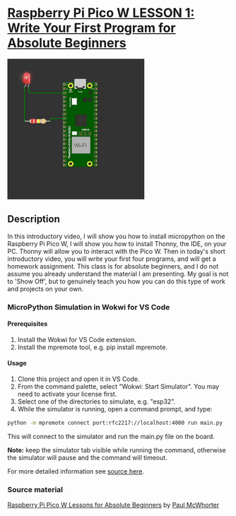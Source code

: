 # [Raspberry Pi Pico W LESSON 1: Write Your First Program for Absolute Beginners](https://www.youtube.com/watch?v=SL4_oU9t8Ss&list=PLGs0VKk2DiYz8js1SJog21cDhkBqyAhC5&index=1)

![PiPico W LED](https://github.com/ikostan/pico/blob/master/lessons/lesson_1/wokwi_pi_pico_w_led.gif)

## Description

In this introductory video, I will show you how to install micropython on the Raspberry
Pi Pico W, I will show you how to install Thonny, the IDE, on your PC. Thonny will 
allow you to interact with the Pico W. Then in today's short introductory video,
you will write your first four programs, and will get a homework assignment. This
class is for absolute beginners, and I do not assume you already understand the
material I am presenting. My goal is not to 'Show Off', but to genuinely teach you
how you can do this type of work and projects on your own.

### MicroPython Simulation in Wokwi for VS Code

#### Prerequisites

1. Install the Wokwi for VS Code extension.
2. Install the mpremote tool, e.g. pip install mpremote.

#### Usage

1. Clone this project and open it in VS Code.
2. From the command palette, select "Wokwi: Start Simulator".
   You may need to activate your license first.
3. Select one of the directories to simulate, e.g. "esp32".
4. While the simulator is running, open a command prompt, and type:

```bash
python -m mpremote connect port:rfc2217://localhost:4000 run main.py
```

This will connect to the simulator and run the main.py file on the board. 

**Note:** keep the simulator tab visible while running the command,
otherwise the simulator will pause and the command will timeout.

For more detailed information see [source here](https://github.com/wokwi/wokwi-vscode-micropython/tree/main).

### Source material

[Raspberry Pi Pico W Lessons for Absolute Beginners](https://www.youtube.com/playlist?list=PLGs0VKk2DiYz8js1SJog21cDhkBqyAhC5)
by [Paul McWhorter](https://www.youtube.com/c/mcwhorpj/playlists)
